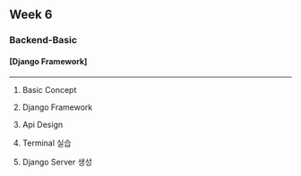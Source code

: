 ## Week 6
### Backend-Basic
#### [Django Framework]

 - - - - - - - - - - - -

1. Basic Concept <link >

2. Django Framework
3. Api Design
4. Terminal 실습
5. Django Server 생성
